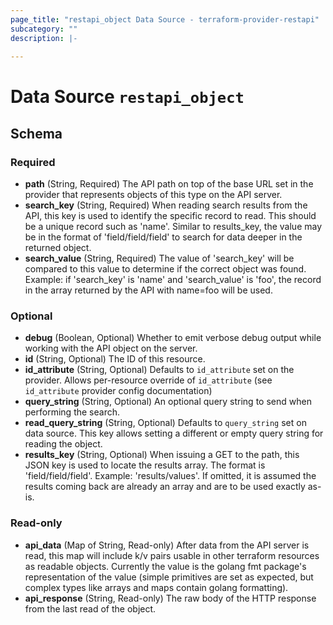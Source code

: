 ```yaml
---
page_title: "restapi_object Data Source - terraform-provider-restapi"
subcategory: ""
description: |-
  
---
```


# Data Source `restapi_object`





## Schema

### Required

- **path** (String, Required) The API path on top of the base URL set in the provider that represents objects of this type on the API server.
- **search_key** (String, Required) When reading search results from the API, this key is used to identify the specific record to read. This should be a unique record such as 'name'. Similar to results_key, the value may be in the format of 'field/field/field' to search for data deeper in the returned object.
- **search_value** (String, Required) The value of 'search_key' will be compared to this value to determine if the correct object was found. Example: if 'search_key' is 'name' and 'search_value' is 'foo', the record in the array returned by the API with name=foo will be used.

### Optional

- **debug** (Boolean, Optional) Whether to emit verbose debug output while working with the API object on the server.
- **id** (String, Optional) The ID of this resource.
- **id_attribute** (String, Optional) Defaults to `id_attribute` set on the provider. Allows per-resource override of `id_attribute` (see `id_attribute` provider config documentation)
- **query_string** (String, Optional) An optional query string to send when performing the search.
- **read_query_string** (String, Optional) Defaults to `query_string` set on data source. This key allows setting a different or empty query string for reading the object.
- **results_key** (String, Optional) When issuing a GET to the path, this JSON key is used to locate the results array. The format is 'field/field/field'. Example: 'results/values'. If omitted, it is assumed the results coming back are already an array and are to be used exactly as-is.

### Read-only

- **api_data** (Map of String, Read-only) After data from the API server is read, this map will include k/v pairs usable in other terraform resources as readable objects. Currently the value is the golang fmt package's representation of the value (simple primitives are set as expected, but complex types like arrays and maps contain golang formatting).
- **api_response** (String, Read-only) The raw body of the HTTP response from the last read of the object.


